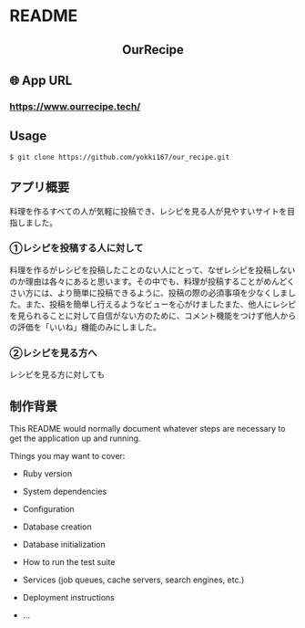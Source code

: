 # README

<h2 align="center">OurRecipe</h2>

## 🌐 App URL
### **https://www.ourrecipe.tech/** 


## Usage
`$ git clone https://github.com/yokki167/our_recipe.git`


## アプリ概要
料理を作るすべての人が気軽に投稿でき、レシピを見る人が見やすいサイトを目指しました。  
### ①レシピを投稿する人に対して  
料理を作るがレシピを投稿したことのない人にとって、なぜレシピを投稿しないのか理由は各々にあると思います。その中でも、料理が投稿することがめんどくさい方には、より簡単に投稿できるように、投稿の際の必須事項を少なくしました。また、投稿を簡単し行えるようなビューを心がけましたまた、他人にレシピを見られることに対して自信がない方のために、コメント機能をつけず他人からの評価を「いいね」機能のみにしました。  
### ②レシピを見る方へ  
レシピを見る方に対しても


## 制作背景





This README would normally document whatever steps are necessary to get the
application up and running.

Things you may want to cover:

* Ruby version

* System dependencies

* Configuration

* Database creation

* Database initialization

* How to run the test suite

* Services (job queues, cache servers, search engines, etc.)

* Deployment instructions

* ...
